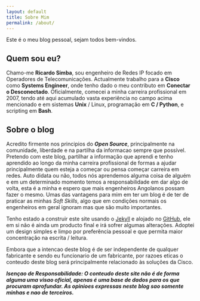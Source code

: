 ```yaml
---
layout: default
title: Sobre Mim
permalink: /about/
---
```


Este é o meu blog pessoal, sejam todos bem-vindos.

## Quem sou eu?

Chamo-me **Ricardo Simba**, sou engenheiro de Redes IP focado em Operadores de Telecomunicações. Actualmente trabalho para a **Cisco** como **Systems Engineer**, onde tenho dado o meu contributo em **Conectar o Desconectado**. Oficialmente, comecei a minha carreira profissional em 2007, tendo até aqui acumulado vasta experiência no campo acima mencionado e em sistemas **Unix** / Linux, programação em **C / Python**, e scripting em **Bash**.


## Sobre o blog

Acredito firmente nos principios do ***Open Source***, principalmente na comunidade, liberdade e na partilha da informacao sempre que possível. Pretendo com este blog, partilhar a informação que aprendi e tenho aprendido ao longo da minha carreira profissional de formas a ajudar principalmente quem esteja a começar ou pensa começar carreira em redes. Auto didata ou não, todos nós aprendemos alguma coisa de alguém e em um determinado momento temos a responsabilidade em dar algo de volta, esta é a minha e espero que mais engenheiros Angolanos possam fazer o mesmo. Umas das vantagens para mim em ter um blog é de ter de praticar as minhas *Soft Skills*, algo que em condições normais os engenheiros em geral ignoram mas que são muito importantes.

Tenho estado a construir este site usando o [Jekyll](https://jekyllrb.com/) e alojado no [GitHub](https://github.com/), ele em si não é ainda um producto final e irá sofrer algumas alterações. Adoptei um design simples e limpo por preferência pessoal e que permita maior concentração na escrita / leitura.

Embora que a intencao deste blog é de ser independente de qualquer fabricante e sendo eu funcionario de um fabricante, por razoes eticas o conteudo deste blog será principalmente relacionado às soluções da Cisco.

***Isençao de Responsabilidade: O conteudo deste site não é de forma alguma uma visao oficial, apenas é uma base de dados para os que procuram aprofundar. As opinioes expressas neste blog sao somente minhas e nao de terceiros.***
